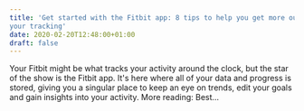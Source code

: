 ```yaml
---
title: 'Get started with the Fitbit app: 8 tips to help you get more out of
your tracking'
date: 2020-02-20T12:48:00+01:00
draft: false
---
```


Your Fitbit might be what tracks your activity around the clock, but the star of the show is the Fitbit app. It's here where all of your data and progress is stored, giving you a singular place to keep an eye on trends, edit your goals and gain insights into your activity. More reading: Best…